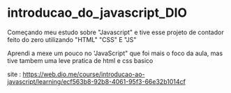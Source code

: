 # introducao_do_javascript_DIO
Começando meu estudo sobre "Javascript" e tive esse projeto de contador feito do zero utilizando "HTML" "CSS" E "JS" 

Aprendi a mexe um pouco no 'JavaScript" que foi mais o foco da aula, mas tive tambem uma leve pratica de html e css basico 


site : https://web.dio.me/course/introducao-ao-javascript/learning/ecf563b8-92b8-4061-95f3-66e32b1014cf
